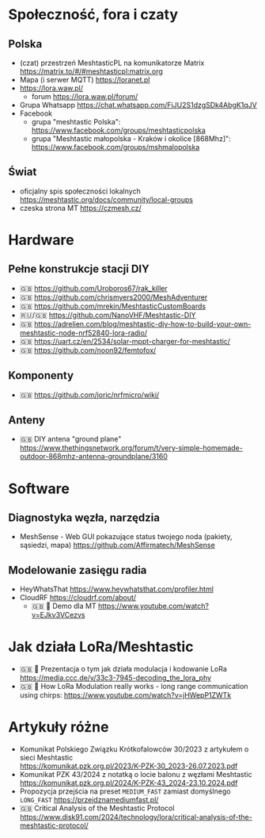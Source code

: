 # Społeczność, fora i czaty

## Polska
- (czat) przestrzeń MeshtasticPL na komunikatorze Matrix https://matrix.to/#/#meshtasticpl:matrix.org
- Mapa (i serwer MQTT) https://loranet.pl
- https://lora.waw.pl/
  - forum https://lora.waw.pl/forum/
- Grupa Whatsapp https://chat.whatsapp.com/FiJU2S1dzgSDk4AbgK1qJV
- Facebook
  - grupa "meshtastic Polska": https://www.facebook.com/groups/meshtasticpolska
  - grupa "Meshtastic małopolska - Kraków i okolice [868Mhz]": https://www.facebook.com/groups/mshmalopolska

## Świat
- oficjalny spis społeczności lokalnych https://meshtastic.org/docs/community/local-groups
- czeska strona MT https://czmesh.cz/

# Hardware

## Pełne konstrukcje stacji DIY

- :uk: https://github.com/Uroboros67/rak_killer
- :uk: https://github.com/chrismyers2000/MeshAdventurer
- :uk: https://github.com/mrekin/MeshtasticCustomBoards
- :ru:/:uk: https://github.com/NanoVHF/Meshtastic-DIY
- :uk: https://adrelien.com/blog/meshtastic-diy-how-to-build-your-own-meshtastic-node-nrf52840-lora-radio/
- :uk: https://uart.cz/en/2534/solar-mppt-charger-for-meshtastic/
- :uk: https://github.com/noon92/femtofox/

## Komponenty

- :uk: https://github.com/joric/nrfmicro/wiki/

## Anteny

- :uk: DIY antena "ground plane" https://www.thethingsnetwork.org/forum/t/very-simple-homemade-outdoor-868mhz-antenna-groundplane/3160

# Software

## Diagnostyka węzła, narzędzia

- MeshSense - Web GUI pokazujące status twojego noda (pakiety, sąsiedzi, mapa) https://github.com/Affirmatech/MeshSense

## Modelowanie zasięgu radia

- HeyWhatsThat https://www.heywhatsthat.com/profiler.html
- CloudRF https://cloudrf.com/about/
  - :uk: :movie_camera: Demo dla MT https://www.youtube.com/watch?v=EJkv3VCezvs

# Jak działa LoRa/Meshtastic

- :uk: :movie_camera: Prezentacja o tym jak działa modulacja i kodowanie LoRa https://media.ccc.de/v/33c3-7945-decoding_the_lora_phy
- :uk: :movie_camera: How LoRa Modulation really works - long range communication using chirps: https://www.youtube.com/watch?v=jHWepP1ZWTk

# Artykuły różne

- Komunikat Polskiego Związku Krótkofalowców 30/2023 z artykułem o sieci Meshtastic<br>https://komunikat.pzk.org.pl/2023/K-PZK-30_2023-26.07.2023.pdf
- Komunikat PZK 43/2024 z notatką o locie balonu z węzłami Meshtastic<br>https://komunikat.pzk.org.pl/2024/K-PZK-43_2024-23.10.2024.pdf
- Propozycja przejścia na preset `MEDIUM_FAST` zamiast domyślnego `LONG_FAST` https://przejdznamediumfast.pl/
- :uk: Critical Analysis of the Meshtastic Protocol<br>https://www.disk91.com/2024/technology/lora/critical-analysis-of-the-meshtastic-protocol/

